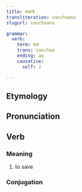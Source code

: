 ```yaml
---
title: वंचाणो
transliteration: vanchaano
slugurl: vanchaano

grammar: 
  verb:
    term: वंचा
    trans: vanchaa
    ending: aa
    causative: 
      self: 2

---
```

## Etymology

## Pronunciation

## Verb
### Meaning
1. to save

### Conjugation
<verb-conj :grammar="grammar"></verb-conj>
